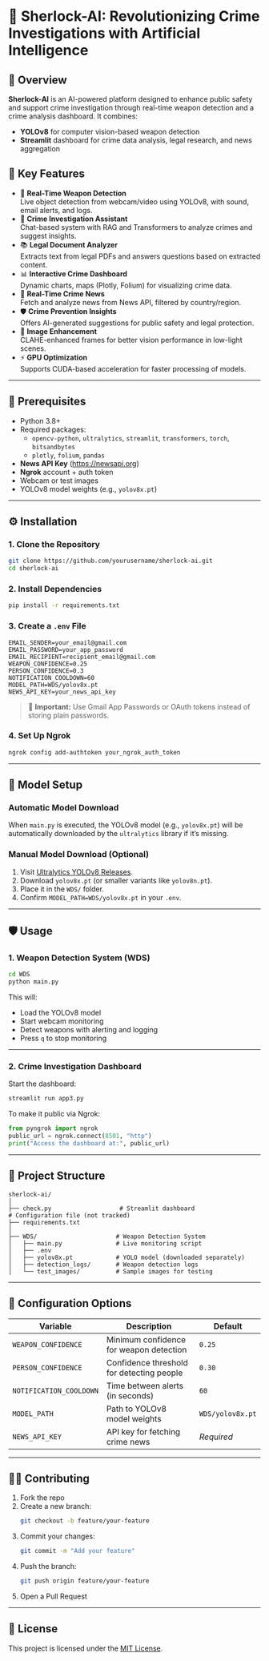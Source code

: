
# 🚨 Sherlock-AI: Revolutionizing Crime Investigations with Artificial Intelligence

## 🧠 Overview
**Sherlock-AI** is an AI-powered platform designed to enhance public safety and support crime investigation through real-time weapon detection and a crime analysis dashboard. It combines:
- **YOLOv8** for computer vision-based weapon detection
- **Streamlit** dashboard for crime data analysis, legal research, and news aggregation

## 🚀 Key Features
- 🔫 **Real-Time Weapon Detection**  
  Live object detection from webcam/video using YOLOv8, with sound, email alerts, and logs.
- 🧩 **Crime Investigation Assistant**  
  Chat-based system with RAG and Transformers to analyze crimes and suggest insights.
- 📚 **Legal Document Analyzer**  
  Extracts text from legal PDFs and answers questions based on extracted content.
- 📊 **Interactive Crime Dashboard**  
  Dynamic charts, maps (Plotly, Folium) for visualizing crime data.
- 📰 **Real-Time Crime News**  
  Fetch and analyze news from News API, filtered by country/region.
- 🛡️ **Crime Prevention Insights**  
  Offers AI-generated suggestions for public safety and legal protection.
- 🌃 **Image Enhancement**  
  CLAHE-enhanced frames for better vision performance in low-light scenes.
- ⚡ **GPU Optimization**  
  Supports CUDA-based acceleration for faster processing of models.

---

## 🧩 Prerequisites

- Python 3.8+
- Required packages:
  - `opencv-python`, `ultralytics`, `streamlit`, `transformers`, `torch`, `bitsandbytes`
  - `plotly`, `folium`, `pandas`
- **News API Key** (https://newsapi.org)
- **Ngrok** account + auth token
- Webcam or test images
- YOLOv8 model weights (e.g., `yolov8x.pt`)

---

## ⚙️ Installation

### 1. Clone the Repository
```bash
git clone https://github.com/yourusername/sherlock-ai.git
cd sherlock-ai
```

### 2. Install Dependencies
```bash
pip install -r requirements.txt
```

### 3. Create a `.env` File
```env
EMAIL_SENDER=your_email@gmail.com
EMAIL_PASSWORD=your_app_password
EMAIL_RECIPIENT=recipient_email@gmail.com
WEAPON_CONFIDENCE=0.25
PERSON_CONFIDENCE=0.3
NOTIFICATION_COOLDOWN=60
MODEL_PATH=WDS/yolov8x.pt
NEWS_API_KEY=your_news_api_key
```

> 🔐 **Important:** Use Gmail App Passwords or OAuth tokens instead of storing plain passwords.

### 4. Set Up Ngrok
```bash
ngrok config add-authtoken your_ngrok_auth_token
```

---

## 🧠 Model Setup

### Automatic Model Download
When `main.py` is executed, the YOLOv8 model (e.g., `yolov8x.pt`) will be automatically downloaded by the `ultralytics` library if it’s missing.

### Manual Model Download (Optional)
1. Visit [Ultralytics YOLOv8 Releases](https://github.com/ultralytics/ultralytics/releases).
2. Download `yolov8x.pt` (or smaller variants like `yolov8n.pt`).
3. Place it in the `WDS/` folder.
4. Confirm `MODEL_PATH=WDS/yolov8x.pt` in your `.env`.

---

## 🛡️ Usage

### 1. Weapon Detection System (WDS)
```bash
cd WDS
python main.py
```
This will:
- Load the YOLOv8 model
- Start webcam monitoring
- Detect weapons with alerting and logging
- Press `q` to stop monitoring

---

### 2. Crime Investigation Dashboard
Start the dashboard:
```bash
streamlit run app3.py
```

To make it public via Ngrok:
```python
from pyngrok import ngrok
public_url = ngrok.connect(8501, "http")
print("Access the dashboard at:", public_url)
```

---

## 📂 Project Structure
```
sherlock-ai/
│
├── check.py                   # Streamlit dashboard                      # Configuration file (not tracked)
├── requirements.txt
│
├── WDS/                      # Weapon Detection System
│   ├── main.py               # Live monitoring script
│   ├── .env 
│   ├── yolov8x.pt            # YOLO model (downloaded separately)
│   ├── detection_logs/       # Weapon detection logs
│   └── test_images/          # Sample images for testing
```

---

## 🔧 Configuration Options

| Variable             | Description                                   | Default         |
|----------------------|-----------------------------------------------|-----------------|
| `WEAPON_CONFIDENCE`  | Minimum confidence for weapon detection       | `0.25`          |
| `PERSON_CONFIDENCE`  | Confidence threshold for detecting people     | `0.30`          |
| `NOTIFICATION_COOLDOWN` | Time between alerts (in seconds)          | `60`            |
| `MODEL_PATH`         | Path to YOLOv8 model weights                  | `WDS/yolov8x.pt`|
| `NEWS_API_KEY`       | API key for fetching crime news               | *Required*      |

---

## 🧑‍💻 Contributing

1. Fork the repo
2. Create a new branch:
   ```bash
   git checkout -b feature/your-feature
   ```
3. Commit your changes:
   ```bash
   git commit -m "Add your feature"
   ```
4. Push the branch:
   ```bash
   git push origin feature/your-feature
   ```
5. Open a Pull Request

---

## 📄 License

This project is licensed under the [MIT License](LICENSE).
